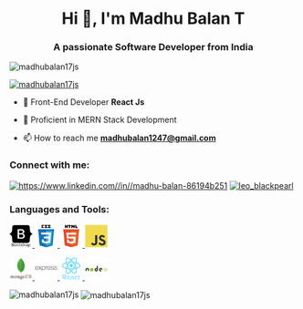 <h1 align="center">Hi 👋, I'm Madhu Balan T</h1>
<h3 align="center">A passionate Software Developer from India</h3>

<p align="left"> <img src="https://komarev.com/ghpvc/?username=madhubalan17js&label=Profile%20views&color=0e75b6&style=flat" alt="madhubalan17js" /> </p>

<p align="left"> <a href="https://github.com/ryo-ma/github-profile-trophy"><img src="https://github-profile-trophy.vercel.app/?username=madhubalan17js" alt="madhubalan17js" /></a> </p>

- 🌱 Front-End Developer **React Js**
- 🌟 Proficient in MERN Stack Development

- 📫 How to reach me **madhubalan1247@gmail.com**

<h3 align="left">Connect with me:</h3>
<p align="left">
<a href="https://linkedin.com/in/https://www.linkedin.com//in//madhu-balan-86194b251" target="blank"><img align="center" src="https://raw.githubusercontent.com/rahuldkjain/github-profile-readme-generator/master/src/images/icons/Social/linked-in-alt.svg" alt="https://www.linkedin.com//in//madhu-balan-86194b251" height="30" width="40" /></a>
<a href="https://instagram.com/leo_blackpearl" target="blank"><img align="center" src="https://raw.githubusercontent.com/rahuldkjain/github-profile-readme-generator/master/src/images/icons/Social/instagram.svg" alt="leo_blackpearl" height="30" width="40" /></a>
</p>

<h3 align="left">Languages and Tools:</h3>
<p align="left"> <a href="https://getbootstrap.com" target="_blank" rel="noreferrer"> <img src="https://raw.githubusercontent.com/devicons/devicon/master/icons/bootstrap/bootstrap-plain-wordmark.svg" alt="bootstrap" width="40" height="40"/> </a> <a href="https://www.w3schools.com/css/" target="_blank" rel="noreferrer"> <img src="https://raw.githubusercontent.com/devicons/devicon/master/icons/css3/css3-original-wordmark.svg" alt="css3" width="40" height="40"/> </a> <a href="https://www.w3.org/html/" target="_blank" rel="noreferrer"> <img src="https://raw.githubusercontent.com/devicons/devicon/master/icons/html5/html5-original-wordmark.svg" alt="html5" width="40" height="40"/> </a>  <a href="https://developer.mozilla.org/en-US/docs/Web/JavaScript" target="_blank" rel="noreferrer"> <img src="https://raw.githubusercontent.com/devicons/devicon/master/icons/javascript/javascript-original.svg" alt="javascript" width="40" height="40"/> </a> </p>
 <a href="https://www.mongodb.com/" target="_blank" rel="noreferrer">
    <img src="https://raw.githubusercontent.com/devicons/devicon/master/icons/mongodb/mongodb-original-wordmark.svg" alt="mongodb" width="40" height="40"/>
  </a>
  <a href="https://expressjs.com/" target="_blank" rel="noreferrer">
    <img src="https://raw.githubusercontent.com/devicons/devicon/master/icons/express/express-original-wordmark.svg" alt="express" width="40" height="40"/>
  </a>
  <a href="https://reactjs.org/" target="_blank" rel="noreferrer">
    <img src="https://raw.githubusercontent.com/devicons/devicon/master/icons/react/react-original-wordmark.svg" alt="react" width="40" height="40"/>
  </a>
  <a href="https://nodejs.org/" target="_blank" rel="noreferrer">
    <img src="https://raw.githubusercontent.com/devicons/devicon/master/icons/nodejs/nodejs-original-wordmark.svg" alt="nodejs" width="40" height="40"/>
  </a>

<p><img align="left" src="https://github-readme-stats.vercel.app/api/top-langs?username=madhubalan17js&show_icons=true&locale=en&layout=compact" alt="madhubalan17js" /></p>

<p>&nbsp;<img align="center" src="https://github-readme-stats.vercel.app/api?username=madhubalan17js&show_icons=true&locale=en" alt="madhubalan17js" /></p>
